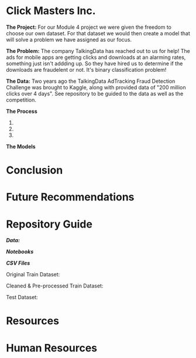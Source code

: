 # Click Masters Inc.


**The Project:** For our Module 4 project we were given the freedom to choose our own dataset. For that dataset we would then create a model that will solve a problem we have assigned as our focus.

**The Problem:** The company TalkingData has reached out to us for help! The ads for  mobile apps are getting clicks and downloads at an alarming rates, something just isn't addding up. So they have hired us to determine if the downloads are fraudelent or not. It's binary classification problem!


**The Data:** Two years ago the TalkingData AdTracking Fraud Detection Challenge was brought to Kaggle, along with provided data of "200 million clicks over 4 days". See repository to be guided to the data as well as the competition.   


**The Process**

1.

2.

3.

**The Models**


# Conclusion

# Future Recommendations 

# Repository Guide 

***Data:*** 


***Notebooks*** 


***CSV Files*** 

Original Train Dataset: 

Cleaned & Pre-processed Train Dataset:

Test Dataset:

# Resources

# Human Resources
